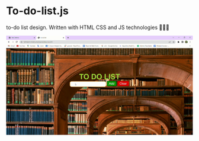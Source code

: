 <h1> To-do-list.js</h1>

<p>to-do list design. Written with HTML CSS and JS technologies 👩🏻‍💻</p>

<img src="/images/to do list.gif">
